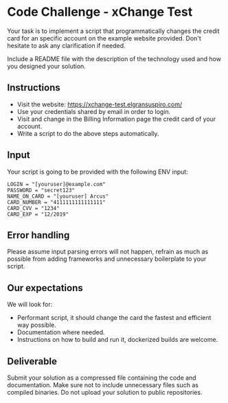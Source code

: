 # Code Challenge - xChange Test

Your task is to implement a script that programmatically changes the credit card for an specific account on the example website provided. Don't hesitate to ask any clarification if needed.

Include a README file with the description of the technology used and how you designed your solution.

## Instructions

- Visit the website: https://xchange-test.elgransuspiro.com/
- Use your credentials shared by email in order to login.
- Visit and change in the Billing Information page the credit card of your account.
- Write a script to do the above steps automatically.

## Input

Your script is going to be provided with the following ENV input:

```
LOGIN = "[youruser]@example.com"
PASSWORD = "secret123"
NAME_ON_CARD = "[youruser] Arcus"
CARD_NUMBER = "4111111111111111"
CARD_CVV = "1234"
CARD_EXP = "12/2019"
```

## Error handling

Please assume input parsing errors will not happen, refrain as much as possible from adding frameworks and
unnecessary boilerplate to your script.

## Our expectations

We will look for:

- Performant script, it should change the card the fastest and efficient way possible.
- Documentation where needed.
- Instructions on how to build and run it, dockerized builds are welcome.

## Deliverable

Submit your solution as a compressed file containing the code and documentation. Make sure not to include unnecessary files such as compiled binaries. Do not upload your solution to public repositories.
